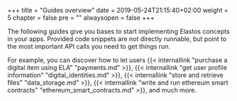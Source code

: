 +++
title = "Guides overview"
date = 2019-05-24T21:15:40+02:00
weight = 5
chapter = false
pre = ""
alwaysopen = false
+++

The following guides give you bases to start implementing Elastos concepts in your apps. Provided code snippets are not directly runnable, but point to the most important API calls you need to get things run.

For example, you can discover how to let users {{< internallink "purchase a digital item using ELA" "payments.md" >}}, {{< internallink "get user profile information" "digital_identities.md" >}}, {{< internallink "store and retrieve files" "data_storage.md" >}}, {{< internallink "write and run ethereum smart contracts" "ethereum_smart_contracts.md" >}}, and much more.

